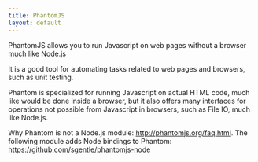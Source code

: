 ```yaml
---
title: PhantomJS
layout: default
---
```


PhantomJS allows you to run Javascript on web pages without a browser much like Node.js

It is a good tool for automating tasks related to web pages and browsers, such as unit testing.

Phantom is specialized for running Javascript on actual HTML code, much like would be done inside a browser, but it also offers many interfaces for operations not possible from Javascript in browsers, such as File IO, much like Node.js.

Why Phantom  is not a Node.js module: <http://phantomjs.org/faq.html>. The following module adds Node bindings to Phantom: <https://github.com/sgentle/phantomjs-node>
